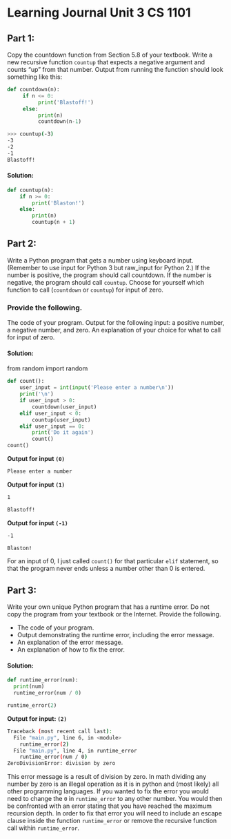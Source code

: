
# Learning Journal Unit 3 CS 1101

## Part 1:
Copy the countdown function from Section 5.8 of your textbook.
Write a new recursive function `countup` that expects a negative argument and counts “up” from that number. Output from running the function should look something like this:

```python
def countdown(n):
     if n <= 0:
          print('Blastoff!')
     else:
          print(n)
          countdown(n-1)
```
```sh
>>> countup(-3)
-3
-2
-1
Blastoff!
```
#### Solution:
```python
def countup(n):
    if n >= 0:
        print('Blaston!')
    else:
        print(n)
        countup(n + 1)
```

## Part 2:
Write a Python program that gets a number using keyboard input. (Remember to use input for Python 3 but raw_input for Python 2.) If the number is positive, the program should call countdown. If the number is negative, the program should call `countup`. Choose for yourself which function to call (`countdown` or `countup`) for input of zero.

### Provide the following.
The code of your program.
Output for the following input: a positive number, a negative number, and zero.
An explanation of your choice for what to call for input of zero.

#### Solution:
from random import random
```python
def count():
    user_input = int(input('Please enter a number\n'))
    print('\n')
    if user_input > 0:
        countdown(user_input)
    elif user_input < 0:
        countup(user_input)
    elif user_input == 0:
        print('Do it again')
        count()
count()
```
**Output for input `(0)`**
```sh
Please enter a number

```
**Output for input `(1)`**
```sh
1

Blastoff!
```
**Output for input `(-1)`**
```sh
-1

Blaston!
```

For an input of 0, I just called `count()` for that particular `elif` statement, so that the program never ends unless a number other than 0 is entered.


## Part 3:
Write your own unique Python program that has a runtime error. Do not copy the program from your textbook or the Internet. Provide the following.

* The code of your program.
* Output demonstrating the runtime error, including the error message.
* An explanation of the error message.
* An explanation of how to fix the error.

#### Solution:
```python
def runtime_error(num):
  print(num)
  runtime_error(num / 0)

runtime_error(2)
```
**Output for input: `(2)`**
```sh
Traceback (most recent call last):
  File "main.py", line 6, in <module>
    runtime_error(2)
  File "main.py", line 4, in runtime_error
    runtime_error(num / 0)
ZeroDivisionError: division by zero
```
This error message is a result of division by zero. In math dividing any number by zero is an illegal operation as it is in python and (most likely) all other programming languages. If you wanted to fix the error you would need to change the `0` in `runtime_error` to any other number. You would then be confronted with an error stating that you have reached the maximum recursion depth. In order to fix that error you will need to include an escape clause inside the function `runtime_error` or remove the recursive function call within `runtime_error`.